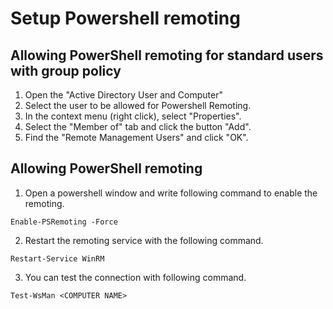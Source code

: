 # Setup Powershell remoting

## Allowing PowerShell remoting for standard users with group policy

1. Open the "Active Directory User and Computer"
2. Select the user to be allowed for Powershell Remoting.
3. In the context menu (right click), select "Properties".
4. Select the "Member of" tab and click the button "Add".
5. Find the "Remote Management Users" and click "OK".

## Allowing PowerShell remoting

1. Open a powershell window and write following command to enable the remoting.
```
Enable-PSRemoting -Force
```
2. Restart the remoting service with the following command.
```
Restart-Service WinRM
```
3. You can test the connection with following command.
```
Test-WsMan <COMPUTER NAME>
```
